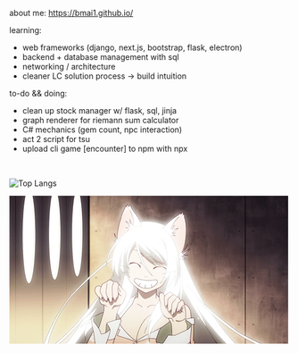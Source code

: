 about me: https://bmai1.github.io/

learning:
- web frameworks (django, next.js, bootstrap, flask, electron)
- backend + database management with sql 
- networking / architecture
- cleaner LC solution process -> build intuition

to-do && doing:
- clean up stock manager w/ flask, sql, jinja
- graph renderer for riemann sum calculator 
- C# mechanics (gem count, npc interaction)
- act 2 script for tsu
- upload cli game [encounter] to npm with npx
<br>

![Top Langs](https://github-readme-stats.vercel.app/api/top-langs/?username=bmai1&layout=compact&theme=dracula)
<br>

![cute catgirl :3](hanekawa.gif)
